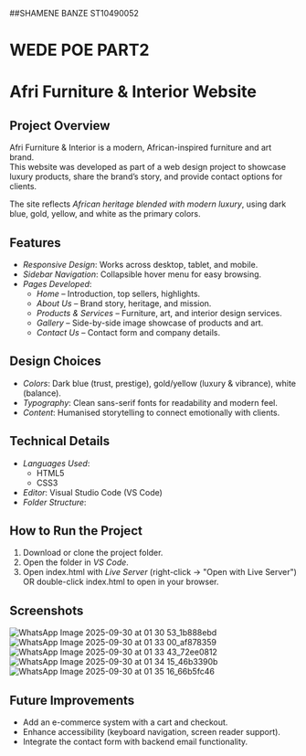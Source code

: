 
##SHAMENE BANZE ST10490052
# WEDE POE PART2 

# Afri Furniture & Interior Website

##  Project Overview
Afri Furniture & Interior is a modern, African-inspired furniture and art brand.  
This website was developed as part of a web design project to showcase luxury products, share the brand’s story, and provide contact options for clients.  

The site reflects *African heritage blended with modern luxury*, using dark blue, gold, yellow, and white as the primary colors.



##  Features
- *Responsive Design*: Works across desktop, tablet, and mobile.
- *Sidebar Navigation*: Collapsible hover menu for easy browsing.
- *Pages Developed*:
  - *Home* – Introduction, top sellers, highlights.
  - *About Us* – Brand story, heritage, and mission.
  - *Products & Services* – Furniture, art, and interior design services.
  - *Gallery* – Side-by-side image showcase of products and art.
  - *Contact Us* – Contact form and company details.



##  Design Choices
- *Colors*: Dark blue (trust, prestige), gold/yellow (luxury & vibrance), white (balance).
- *Typography*: Clean sans-serif fonts for readability and modern feel.
- *Content*: Humanised storytelling to connect emotionally with clients.


##  Technical Details
- *Languages Used*:  
  - HTML5  
  - CSS3  
- *Editor*: Visual Studio Code (VS Code)  
- *Folder Structure*:


##  How to Run the Project
1. Download or clone the project folder.
2. Open the folder in *VS Code*.
3. Open index.html with *Live Server* (right-click → "Open with Live Server") OR double-click index.html to open in your browser.


## Screenshots
![WhatsApp Image 2025-09-30 at 01 30 53_1b888ebd](https://github.com/user-attachments/assets/2f530138-bfb8-4217-a3c0-1d25fe4ea8a8)
![WhatsApp Image 2025-09-30 at 01 33 00_af878359](https://github.com/user-attachments/assets/a34d90f7-0bd5-40fa-b379-cfde1650b35c)
![WhatsApp Image 2025-09-30 at 01 33 43_72ee0812](https://github.com/user-attachments/assets/2c3c7a25-dc10-4f6b-a180-f00f748aaffd)
![WhatsApp Image 2025-09-30 at 01 34 15_46b3390b](https://github.com/user-attachments/assets/b045bf0b-e2cb-4739-82a5-475adf6d6707)
![WhatsApp Image 2025-09-30 at 01 35 16_66b5fc46](https://github.com/user-attachments/assets/5d126036-841c-4fe1-a67e-097b8fd2560b)

##  Future Improvements
- Add an e-commerce system with a cart and checkout.
- Enhance accessibility (keyboard navigation, screen reader support).
- Integrate the contact form with backend email functionality.


